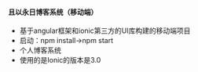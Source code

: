 #### 且以永日博客系统（移动端）

+ 基于angular框架和ionic第三方的UI库构建的移动端项目
+ 启动：npm install->npm start
+ 个人博客系统
+ 使用的是Ionic的版本是3.0
